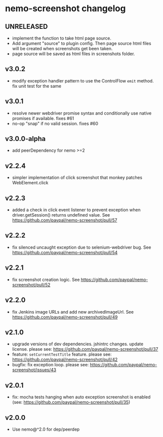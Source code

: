 # nemo-screenshot changelog

## UNRELEASED
* implement the function to take html page source. 
* Add argument "source" to plugin config. Then page source html files will be created when screenshots get been taken.
* page source will be saved as html files in screenshots folder. 

## v3.0.2

* modify exception handler pattern to use the ControlFlow `emit` method. fix unit test for the same

## v3.0.1

* resolve newer webdriver promise syntax and conditionally use native promises if available. fixes #61 
* no-op "snap" if no valid session. fixes #60

## v3.0.0-alpha

* add peerDependency for nemo >=2

## v2.2.4 
* simpler implementation of click screenshot that monkey patches WebElement.click

## v2.2.3

* added a check in click event listener to prevent exception when driver.getSession() returns undefined value. See https://github.com/paypal/nemo-screenshot/pull/57

## v2.2.2

* fix silenced uncaught exception due to selenium-webdriver bug. See https://github.com/paypal/nemo-screenshot/pull/54

## v2.2.1

* fix screenshot creation logic. See https://github.com/paypal/nemo-screenshot/pull/52

## v2.2.0

* fix Jenkins image URLs and add new archivedImageUrl. See https://github.com/paypal/nemo-screenshot/pull/49

## v2.1.0

* upgrade versions of dev dependencies. jshintrc changes. update license. please see: https://github.com/paypal/nemo-screenshot/pull/37
* feature: `setCurrentTestTitle` feature. please see: https://github.com/paypal/nemo-screenshot/pull/42
* bugfix: fix exception loop. please see: https://github.com/paypal/nemo-screenshot/issues/43

## v2.0.1

* fix: mocha tests hanging when auto exception screenshot is enabled (see: https://github.com/paypal/nemo-screenshot/pull/35)

## v2.0.0

* Use nemo@^2.0 for dep/peerdep
